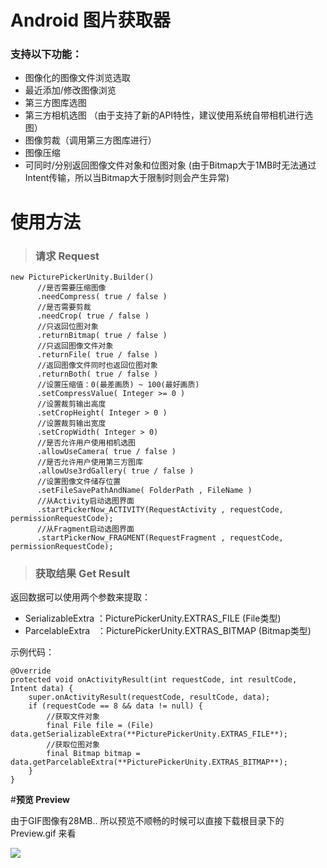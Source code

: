 # Android 图片获取器
### 支持以下功能：
- 图像化的图像文件浏览选取
- 最近添加/修改图像浏览
- 第三方图库选图
- 第三方相机选图 （由于支持了新的API特性，建议使用系统自带相机进行选图）
- 图像剪裁（调用第三方图库进行）
- 图像压缩
- 可同时/分别返回图像文件对象和位图对象 (由于Bitmap大于1MB时无法通过Intent传输，所以当Bitmap大于限制时则会产生异常)

# 使用方法
> ### 请求 Request
```
new PicturePickerUnity.Builder()
      //是否需要压缩图像
      .needCompress( true / false )
      //是否需要剪裁
      .needCrop( true / false )
      //只返回位图对象
      .returnBitmap( true / false )
      //只返回图像文件对象
      .returnFile( true / false )
      //返回图像文件同时也返回位图对象
      .returnBoth( true / false )
      //设置压缩值：0(最差画质) ~ 100(最好画质)
      .setCompressValue( Integer >= 0 )
      //设置裁剪输出高度
      .setCropHeight( Integer > 0 )
      //设置裁剪输出宽度
      .setCropWidth( Integer > 0)
      //是否允许用户使用相机选图
      .allowUseCamera( true / false )
      //是否允许用户使用第三方图库
      .allowUse3rdGallery( true / false )
      //设置图像文件储存位置
      .setFileSavePathAndName( FolderPath , FileName )
      //从Activity启动选图界面
      .startPickerNow_ACTIVITY(RequestActivity , requestCode, permissionRequestCode);
      //从Fragment启动选图界面
      .startPickerNow_FRAGMENT(RequestFragment , requestCode, permissionRequestCode);
```

> ### 获取结果 Get Result
返回数据可以使用两个参数来提取：

- SerializableExtra ：PicturePickerUnity.EXTRAS_FILE (File类型)
- ParcelableExtra   ：PicturePickerUnity.EXTRAS_BITMAP (Bitmap类型)

示例代码：
```
@Override
protected void onActivityResult(int requestCode, int resultCode, Intent data) {
	super.onActivityResult(requestCode, resultCode, data);
	if (requestCode == 8 && data != null) {
		//获取文件对象
		final File file = (File) data.getSerializableExtra(**PicturePickerUnity.EXTRAS_FILE**);
		//获取位图对象
		final Bitmap bitmap = data.getParcelableExtra(**PicturePickerUnity.EXTRAS_BITMAP**);
	}
}
```

#**预览 Preview**

由于GIF图像有28MB.. 所以预览不顺畅的时候可以直接下载根目录下的 Preview.gif 来看

![](https://github.com/ocwvar/PicturePicker/blob/master/preview.gif)
